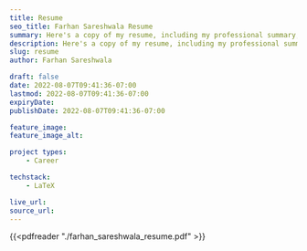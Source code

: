 ```yaml
---
title: Resume
seo_title: Farhan Sareshwala Resume
summary: Here's a copy of my resume, including my professional summary, work experience and past projects, and education.
description: Here's a copy of my resume, including my professional summary, work experience and past projects, and education.
slug: resume
author: Farhan Sareshwala

draft: false
date: 2022-08-07T09:41:36-07:00
lastmod: 2022-08-07T09:41:36-07:00
expiryDate:
publishDate: 2022-08-07T09:41:36-07:00

feature_image: 
feature_image_alt: 

project types: 
    - Career

techstack:
    - LaTeX

live_url: 
source_url: 
---
```


{{<pdfreader "./farhan_sareshwala_resume.pdf" >}}   